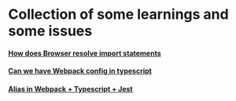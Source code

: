 # Collection of some learnings and some issues 

#### [How does Browser resolve import statements](browser-import/README.md)

#### [Can we have Webpack config in typescript](WEBPACK.md#webpack-config-typescript)

#### [Alias in Webpack + Typescript + Jest](WEBPACK.md#alias-with-webpack-and-typescript)
